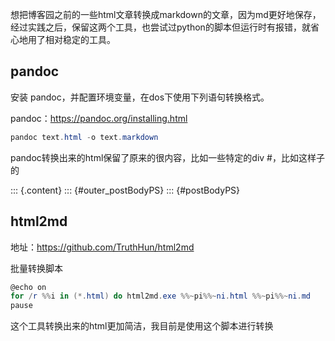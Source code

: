 想把博客园之前的一些html文章转换成markdown的文章，因为md更好地保存，经过实践之后，保留这两个工具，也尝试过python的脚本但运行时有报错，就省心地用了相对稳定的工具。

## pandoc

安装 pandoc，并配置环境变量，在dos下使用下列语句转换格式。

pandoc：https://pandoc.org/installing.html

```powershell
pandoc text.html -o text.markdown
```

pandoc转换出来的html保留了原来的很内容，比如一些特定的div #，比如这样子的

::: {.content}
::: {#outer_postBodyPS}
::: {#postBodyPS}



## html2md

地址：https://github.com/TruthHun/html2md

批量转换脚本

```powershell
@echo on
for /r %%i in (*.html) do html2md.exe %%~pi%%~ni.html %%~pi%%~ni.md
pause
```

这个工具转换出来的html更加简洁，我目前是使用这个脚本进行转换